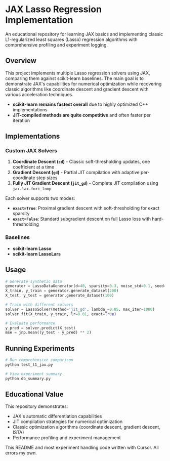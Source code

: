# JAX Lasso Regression Implementation

An educational repository for learning JAX basics and implementing classic L1-regularized least squares (Lasso) regression algorithms with comprehensive profiling and experiment logging.

## Overview

This project implements multiple Lasso regression solvers using JAX, comparing them against scikit-learn baselines. The main goal is to demonstrate JAX's capabilities for numerical optimization while recovering classic algorithms like coordinate descent and gradient descent with various acceleration techniques.

- **scikit-learn remains fastest overall** due to highly optimized C++ implementations
- **JIT-compiled methods are quite competitive** and often faster per iteration

## Implementations

### Custom JAX Solvers

1. **Coordinate Descent (`cd`)** - Classic soft-thresholding updates, one coefficient at a time
2. **Gradient Descent (`gd`)** - Partial JIT compilation with adaptive per-coordinate step sizes
3. **Fully JIT Gradient Descent (`jit_gd`)** - Complete JIT compilation using `jax.lax.fori_loop`

Each solver supports two modes:
- **`exact=True`**: Proximal gradient descent with soft-thresholding for exact sparsity
- **`exact=False`**: Standard subgradient descent on full Lasso loss with hard-thresholding

### Baselines

- **scikit-learn Lasso**
- **scikit-learn LassoLars**

## Usage

```python
# Generate synthetic data
generator = LassoDataGenerator(d=40, sparsity=0.3, noise_std=0.1, seed=42)
X_train, y_train = generator.generate_dataset(200)
X_test, y_test = generator.generate_dataset(100)

# Train with different solvers
solver = LassoSolver(method='jit_gd', lambda_=0.05, max_iter=1000)
solver.fit(X_train, y_train, lr=0.01, exact=True)

# Evaluate performance
y_pred = solver.predict(X_test)
mse = jnp.mean((y_test - y_pred) ** 2)
```

## Running Experiments

```bash
# Run comprehensive comparison
python test_l1_jax.py

# View experiment summary
python db_summary.py
```

## Educational Value

This repository demonstrates:
- JAX's automatic differentiation capabilities
- JIT compilation strategies for numerical optimization
- Classic optimization algorithms (coordinate descent, gradient descent, ISTA)
- Performance profiling and experiment management

This README and most experiment handling code written with Cursor. All errors my own.